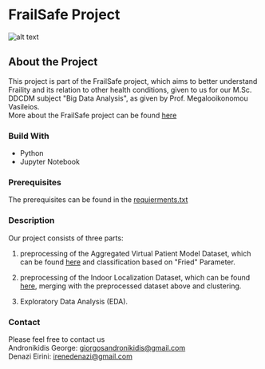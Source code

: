 # FrailSafe Project

![alt text](https://frailsafe-project.eu/images/frailsafe/news/frailsafe-logo-article.jpg)

## About the Project 

This project is part of the FrailSafe project, which aims to better understand Fraility and its relation to other health conditions, given to us for our M.Sc. DDCDM subject "Big Data Analysis", as given by Prof. Megalooikonomou Vasileios.  
More about the FrailSafe project can be found [here](https://frailsafe-project.eu/)

### Build With 
* Python 
* Jupyter Notebook 


### Prerequisites
The prerequisites can be found in the [requierments.txt](test.com)

### Description 
Our project consists of three parts: <br />

1. preprocessing of the Aggregated Virtual Patient Model Dataset, which can be found [here](https://zenodo.org/record/2670048#.YdmxrdBBxaS) and classification based on "Fried" Parameter. <br />

2. preprocessing of the Indoor Localization Dataset, which can be found [here](https://zenodo.org/record/2671590#.YdmxpdBBxaT), merging with the preprocessed dataset above and clustering. <br />

3. Exploratory Data Analysis (EDA).

### Contact
Please feel free to contact us <br />
Andronikidis George: giorgosandronikidis@gmail.com <br />
Denazi Eirini: irenedenazi@gmail.com 



